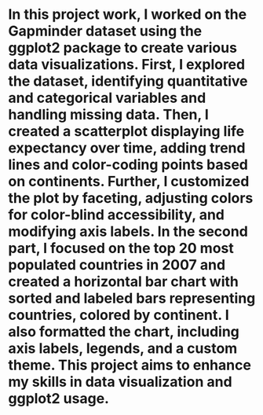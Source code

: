 # In this project work, I worked on the Gapminder dataset using the ggplot2 package to create various data visualizations. First, I explored the dataset, identifying quantitative and categorical variables and handling missing data. Then, I created a scatterplot displaying life expectancy over time, adding trend lines and color-coding points based on continents. Further, I customized the plot by faceting, adjusting colors for color-blind accessibility, and modifying axis labels. In the second part, l focused on the top 20 most populated countries in 2007 and created a horizontal bar chart with sorted and labeled bars representing countries, colored by continent. I also formatted the chart, including axis labels, legends, and a custom theme. This project aims to enhance my skills in data visualization and ggplot2 usage.
